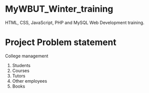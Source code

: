 # MyWBUT_Winter_training
HTML, CSS, JavaScript, PHP and MySQL Web Development training.

# Project Problem statement
College management
   1. Students
   2. Courses
   3. Tutors
   4. Other employees
   5. Books
